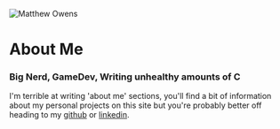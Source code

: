 <img
    class="me"
    alt="Matthew Owens"
    src="/assets/me.png"
    srcset="/assets/me.png"
/>

# About Me

### Big Nerd, GameDev, Writing unhealthy amounts of C

I'm terrible at writing 'about me' sections, you'll find a bit of information about my personal projects on this site but you're probably better off heading to my [github](https://github.com/MatthewOwens) or [linkedin](https://www.linkedin.com/in/matthew-owens-b86570153/).
